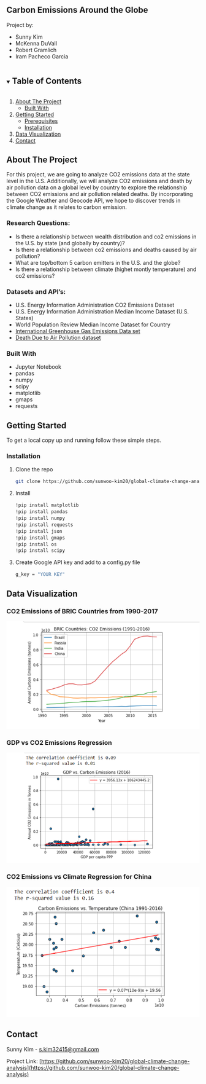 ## Carbon Emissions Around the Globe

Project by:
* Sunny Kim
* McKenna DuVall
* Robert Gramlich
* Iram Pacheco Garcia


<!-- TABLE OF CONTENTS -->
<details open="open">
  <summary><h2 style="display: inline-block">Table of Contents</h2></summary>
  <ol>
    <li>
      <a href="#about-the-project">About The Project</a>
      <ul>
        <li><a href="#built-with">Built With</a></li>
      </ul>
    </li>
    <li>
      <a href="#getting-started">Getting Started</a>
      <ul>
        <li><a href="#prerequisites">Prerequisites</a></li>
        <li><a href="#installation">Installation</a></li>
      </ul>
    </li>
    <li><a href="#datavisualization">Data Visualization</a></li>
    <li><a href="#contact">Contact</a></li>
  </ol>
</details>



<!-- ABOUT THE PROJECT -->
## About The Project

For this project, we are going to analyze CO2 emissions data at the state level in the U.S. Additionally, we will analyze CO2 emissions and death by air pollution data on a global level by country to explore the relationship between CO2 emissions and air pollution related deaths. By incorporating the Google Weather and Geocode API, we hope to discover trends in climate change as it relates to carbon emission. 


### Research Questions:
* Is there a relationship between wealth distribution and co2 emissions in the U.S. by state (and globally by country)?
* Is there a relationship between co2 emissions and deaths caused by air pollution?
* What are top/bottom 5 carbon emitters in the U.S. and the globe?
* Is there a relationship between climate (highet montly temperature) and co2 emissions?

### Datasets and API’s:

* U.S. Energy Information Administration CO2 Emissions Dataset
* U.S. Energy Information Administration Median Income Dataset (U.S. States)
* World Population Review Median Income Dataset for Country
* [International Greenhouse Gas Emissions Data set](https://www.kaggle.com/unitednations/international-greenhouse-gas-emissions)
* [Death Due to Air Pollution dataset](https://www.kaggle.com/akshat0giri/death-due-to-air-pollution-19902017)


### Built With

* Jupyter Notebook
* pandas
* numpy
* scipy
* matplotlib
* gmaps
* requests



<!-- GETTING STARTED -->
## Getting Started

To get a local copy up and running follow these simple steps.

### Installation

1. Clone the repo
   ```sh
   git clone https://github.com/sunwoo-kim20/global-climate-change-analysis.git
   ```
2. Install
   ```sh
   !pip install matplotlib
   !pip install pandas
   !pip install numpy
   !pip install requests
   !pip install json
   !pip install gmaps
   !pip install os
   !pip install scipy
   ```
3. Create Google API key and add to a config.py file
   ```sh
   g_key = "YOUR KEY"
   ```



## Data Visualization
### CO2 Emissions of BRIC Countries from 1990-2017
![CO2 Emissions of BRIC Countries from 1990-2017](https://github.com/sunwoo-kim20/global-climate-change-analysis/blob/main/output-data/images/bric-co2-display.png)

### GDP vs CO2 Emissions Regression
![GDP vs CO2 Emissions Regression](https://github.com/sunwoo-kim20/global-climate-change-analysis/blob/main/output-data/images/gdp-co2-display.png)

### CO2 Emissions vs Climate Regression for China
![CO2 Emissions vs Climate Regression for China](https://github.com/sunwoo-kim20/global-climate-change-analysis/blob/main/output-data/images/china-regression-display.png)




<!-- CONTACT -->
## Contact

Sunny Kim - s.kim32415@gmail.com

Project Link: [https://github.com/sunwoo-kim20/global-climate-change-analysis](https://github.com/sunwoo-kim20/global-climate-change-analysis)



<!-- MARKDOWN LINKS & IMAGES -->
<!-- https://www.markdownguide.org/basic-syntax/#reference-style-links -->
[contributors-shield]: https://img.shields.io/github/contributors/github_username/repo.svg?style=for-the-badge
[contributors-url]: https://github.com/github_username/repo/graphs/contributors
[forks-shield]: https://img.shields.io/github/forks/github_username/repo.svg?style=for-the-badge
[forks-url]: https://github.com/github_username/repo/network/members
[stars-shield]: https://img.shields.io/github/stars/github_username/repo.svg?style=for-the-badge
[stars-url]: https://github.com/github_username/repo/stargazers
[issues-shield]: https://img.shields.io/github/issues/github_username/repo.svg?style=for-the-badge
[issues-url]: https://github.com/github_username/repo/issues
[license-shield]: https://img.shields.io/github/license/github_username/repo.svg?style=for-the-badge
[license-url]: https://github.com/github_username/repo/blob/master/LICENSE.txt
[linkedin-shield]: https://img.shields.io/badge/-LinkedIn-black.svg?style=for-the-badge&logo=linkedin&colorB=555
[linkedin-url]: https://linkedin.com/in/github_username

